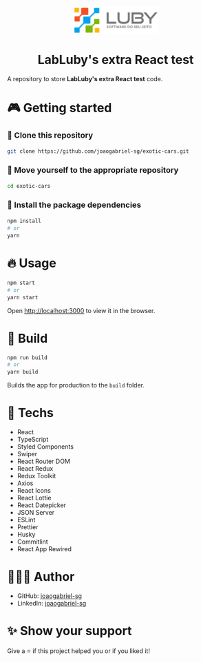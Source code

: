 <div align="center">
  <img src="./public/luby-logo.png" width="200" />
  <h1>LabLuby's extra React test</h1>
</div>

A repository to store **LabLuby's extra React test** code.

# 🎮 Getting started

<h3 style="font-size: 18px;">🧬 Clone this repository</h3>

```bash
git clone https://github.com/joaogabriel-sg/exotic-cars.git
```

<h3 style="font-size: 18px;">📂 Move yourself to the appropriate repository</h3>

```bash
cd exotic-cars
```

<h3 style="font-size: 18px;">🎉 Install the package dependencies</h3>

```bash
npm install
# or
yarn
```

# 🔥 Usage

```bash
npm start
# or
yarn start
```

Open [http://localhost:3000](http://localhost:3000) to view it in the browser.

# 🍷 Build

```bash
npm run build
# or
yarn build
```

Builds the app for production to the `build` folder.

# 🚀 Techs

- React
- TypeScript
- Styled Components
- Swiper
- React Router DOM
- React Redux
- Redux Toolkit
- Axios
- React Icons
- React Lottie
- React Datepicker
- JSON Server
- ESLint
- Prettier
- Husky
- Commitlint
- React App Rewired

# 👨🏻‍💻 Author

- GitHub: [joaogabriel-sg](https://github.com/joaogabriel-sg)
- LinkedIn: [joaogabriel-sg](https://www.linkedin.com/in/joaogabriel-sg/)

# ✨ Show your support

Give a ⭐ if this project helped you or if you liked it!
